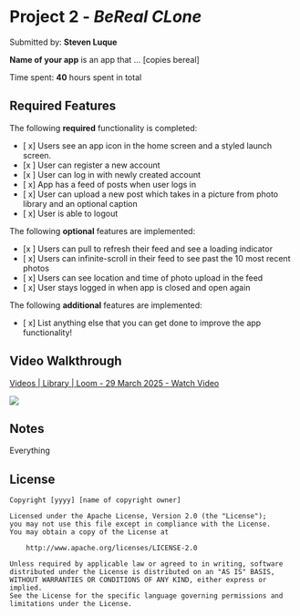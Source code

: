 # Project 2 - *BeReal CLone*

Submitted by: **Steven Luque**

**Name of your app** is an app that ... [copies bereal] 

Time spent: **40** hours spent in total

## Required Features

The following **required** functionality is completed:

- [ x] Users see an app icon in the home screen and a styled launch screen.
- [x ] User can register a new account
- [x ] User can log in with newly created account
- [ x] App has a feed of posts when user logs in
- [ x] User can upload a new post which takes in a picture from photo library and an optional caption	
- [ x] User is able to logout	
 
The following **optional** features are implemented:

- [x ] Users can pull to refresh their feed and see a loading indicator
- [ x] Users can infinite-scroll in their feed to see past the 10 most recent photos
- [ x] Users can see location and time of photo upload in the feed	
- [ x] User stays logged in when app is closed and open again	


The following **additional** features are implemented:

- [ x] List anything else that you can get done to improve the app functionality!

## Video Walkthrough

<div>
    <a href="https://www.loom.com/share/a8b491bda31d4d06ba605fd0243534b3">
      <p>Videos | Library | Loom - 29 March 2025 - Watch Video</p>
    </a>
    <a href="https://www.loom.com/share/a8b491bda31d4d06ba605fd0243534b3">
      <img style="max-width:300px;" src="https://cdn.loom.com/sessions/thumbnails/a8b491bda31d4d06ba605fd0243534b3-68c9d478dcd750c8-full-play.gif">
    </a>
  </div>

## Notes

Everything
## License

    Copyright [yyyy] [name of copyright owner]

    Licensed under the Apache License, Version 2.0 (the "License");
    you may not use this file except in compliance with the License.
    You may obtain a copy of the License at

        http://www.apache.org/licenses/LICENSE-2.0

    Unless required by applicable law or agreed to in writing, software
    distributed under the License is distributed on an "AS IS" BASIS,
    WITHOUT WARRANTIES OR CONDITIONS OF ANY KIND, either express or implied.
    See the License for the specific language governing permissions and
    limitations under the License.
